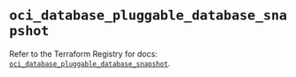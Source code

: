 # `oci_database_pluggable_database_snapshot`

Refer to the Terraform Registry for docs: [`oci_database_pluggable_database_snapshot`](https://registry.terraform.io/providers/oracle/oci/7.19.0/docs/resources/database_pluggable_database_snapshot).
